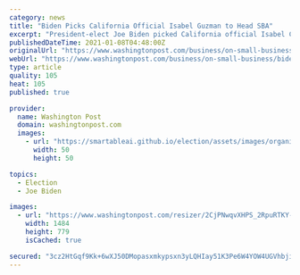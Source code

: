 ```yaml
---
category: news
title: "Biden Picks California Official Isabel Guzman to Head SBA"
excerpt: "President-elect Joe Biden picked California official Isabel Casillas Guzman to lead the Small Business Administration, according to people familiar with the decision."
publishedDateTime: 2021-01-08T04:48:00Z
originalUrl: "https://www.washingtonpost.com/business/on-small-business/biden-picks-california-official-isabel-guzman-to-head-sba/2021/01/07/c6b1b354-5123-11eb-a1f5-fdaf28cfca90_story.html"
webUrl: "https://www.washingtonpost.com/business/on-small-business/biden-picks-california-official-isabel-guzman-to-head-sba/2021/01/07/c6b1b354-5123-11eb-a1f5-fdaf28cfca90_story.html"
type: article
quality: 105
heat: 105
published: true

provider:
  name: Washington Post
  domain: washingtonpost.com
  images:
    - url: "https://smartableai.github.io/election/assets/images/organizations/washingtonpost.com-50x50.jpg"
      width: 50
      height: 50

topics:
  - Election
  - Joe Biden

images:
  - url: "https://www.washingtonpost.com/resizer/2CjPNwqvXHPS_2RpuRTKY-p3eVo=/1484x0/www.washingtonpost.com/pb/resources/img/twp-social-share.png"
    width: 1484
    height: 779
    isCached: true

secured: "3cz2HtGqf9Kk+6wXJ50DMopasxmkypsxn3yLQHIay51K3Pe6W4YOW4UGVhbjiWWhHegM0NvHfOW+0PxInjEuNpc4bRiTa8MPBWtlUlMTcwEn4iZqD8QUdVnAAwBuwbtZtQgWlkPlTyBXqZo7gWW4TGSeiCT/1VakBIcdDgTja4UIePwxg5J/y0lMF9b5bWa6pN9O0xdK8al2Fc8ShgQg5W+jS9tpR6eX7A3gw7+krPswKPtb1pTYjd+sscuOZEivmrIZBKNlX0+NV+dgIfuiBjXUJxhF5JHNJ7KuWb5ZKv5gozS3ULFNWXwDtw8xuzIMygU+pZqbs7exG6qRiJQI+FGGUu7khRTkoZeHbcqtPR8=;uWV3etuE+md8ksDzhGQfWQ=="
---
```


